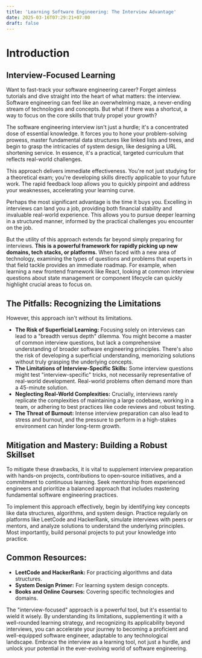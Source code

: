 ```yaml
---
title: 'Learning Software Engineering: The Interview Advantage'
date: 2025-03-16T07:29:21+07:00
draft: false
---
```


# Introduction

## Interview-Focused Learning

Want to fast-track your software engineering career? Forget aimless tutorials and dive straight into the heart of what matters: the interview. Software engineering can feel like an overwhelming maze, a never-ending stream of technologies and concepts. But what if there was a shortcut, a way to focus on the core skills that truly propel your growth?

The software engineering interview isn't just a hurdle; it's a concentrated dose of essential knowledge. It forces you to hone your problem-solving prowess, master fundamental data structures like linked lists and trees, and begin to grasp the intricacies of system design, like designing a URL shortening service. In essence, it's a practical, targeted curriculum that reflects real-world challenges.

This approach delivers immediate effectiveness. You're not just studying for a theoretical exam; you're developing skills directly applicable to your future work. The rapid feedback loop allows you to quickly pinpoint and address your weaknesses, accelerating your learning curve.

Perhaps the most significant advantage is the time it buys you. Excelling in interviews can land you a job, providing both financial stability and invaluable real-world experience. This allows you to pursue deeper learning in a structured manner, informed by the practical challenges you encounter on the job.

But the utility of this approach extends far beyond simply preparing for interviews. **This is a powerful framework for rapidly picking up new domains, tech stacks, or platforms.** When faced with a new area of technology, examining the types of questions and problems that experts in that field tackle provides an immediate roadmap. For example, when learning a new frontend framework like React, looking at common interview questions about state management or component lifecycle can quickly highlight crucial areas to focus on.

## The Pitfalls: Recognizing the Limitations

However, this approach isn't without its limitations.

- **The Risk of Superficial Learning:** Focusing solely on interviews can lead to a "breadth versus depth" dilemma. You might become a master of common interview questions, but lack a comprehensive understanding of broader software engineering principles. There's also the risk of developing a superficial understanding, memorizing solutions without truly grasping the underlying concepts.
- **The Limitations of Interview-Specific Skills:** Some interview questions might test "interview-specific" tricks, not necessarily representative of real-world development. Real-world problems often demand more than a 45-minute solution.
- **Neglecting Real-World Complexities:** Crucially, interviews rarely replicate the complexities of maintaining a large codebase, working in a team, or adhering to best practices like code reviews and robust testing.
- **The Threat of Burnout:** Intense interview preparation can also lead to stress and burnout, and the pressure to perform in a high-stakes environment can hinder long-term growth.

## Mitigation and Mastery: Building a Robust Skillset

To mitigate these drawbacks, it is vital to supplement interview preparation with hands-on projects, contributions to open-source initiatives, and a commitment to continuous learning. Seek mentorship from experienced engineers and prioritize a balanced approach that includes mastering fundamental software engineering practices.

To implement this approach effectively, begin by identifying key concepts like data structures, algorithms, and system design. Practice regularly on platforms like LeetCode and HackerRank, simulate interviews with peers or mentors, and analyze solutions to understand the underlying principles. Most importantly, build personal projects to put your knowledge into practice.

## Common Resources:

- **LeetCode and HackerRank:** For practicing algorithms and data structures.
- **System Design Primer:** For learning system design concepts.
- **Books and Online Courses:** Covering specific technologies and domains.

The "interview-focused" approach is a powerful tool, but it's essential to wield it wisely. By understanding its limitations, supplementing it with a well-rounded learning strategy, and recognizing its applicability beyond interviews, you can accelerate your journey to becoming a proficient and well-equipped software engineer, adaptable to any technological landscape. Embrace the interview as a learning tool, not just a hurdle, and unlock your potential in the ever-evolving world of software engineering.
